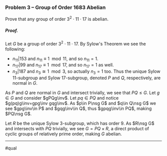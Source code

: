 ### Problem 3 – Group of Order 1683 Abelian
Prove that any group of order $3^2\cdot 11\cdot 17$ is abelian.

##### *Proof.*
Let $G$ be a group of order $3^2\cdot 11\cdot 17$. By Sylow's Theorem we see the following:
- $n_{11}|153$ and $n_{11}\equiv 1\mod{11}$, and so $n_{11}=1$.
- $n_{17}|99$ and $n_{17}\equiv 1\mod{17}$, and so $n_{17}=1$ as well.
- $n_3|187$ and $n_3\cong 1\mod{3}$, so actually $n_3=1$ too. 
Thus the unique Sylow $11$-subgroup and Sylow $17$-subgroup, denoted $P$ and $Q$, respectively, are normal in $G$. 

As $P$ and $Q$ are normal in $G$ and intersect trivially, we see that $PQ\leq G$. Let $g\in G$ and consider $gPQg\inv$. Let $pq\in PQ$ and notice $g(pq)g\inv=gpg\inv gqg\inv$. As $p\in P\nsg G$ and $q\in Q\nsg G$ we see $gpg\inv\in P$ and $gqg\inv\in Q$, thus $gpqg\inv\in PQ$, making $PQ\nsg G$. 

Let $R$ be the unique Sylow $3$-subgroup, which has order $9$. As $R\nsg G$ and intersects with $PQ$ trivially, we see $G=PQ\times R$, a direct product of cyclic groups of relatively prime order, making $G$ abelian.
***
#qual